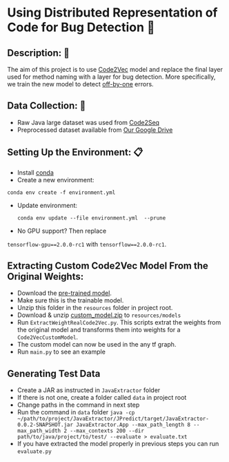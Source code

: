# Using Distributed Representation of Code for Bug Detection :blue_book:

## Description: :newspaper:
The aim of this project is to use [Code2Vec](www.code2vec.org) model and replace the final layer used for method naming 
with a layer for bug detection. More specifically, we train the new model to detect 
[off-by-one](https://en.wikipedia.org/wiki/Off-by-one_error) errors. 

## Data Collection: :floppy_disk:
* Raw Java large dataset was used from [Code2Seq](https://github.com/tech-srl/code2seq#datasets)  
* Preprocessed dataset available from [Our Google Drive](https://drive.google.com/open?id=1-Ko1ggxP7FIG_VAnDZvkU7iYRviWs25i)

## Setting Up the Environment: :clipboard:
* Install [conda](https://docs.conda.io/projects/conda/en/latest/user-guide/install/)
* Create a new environment:  

 `conda env create -f environment.yml`
* Update environment:  

  `conda env update --file environment.yml  --prune`
* No GPU support? Then replace   

`tensorflow-gpu==2.0.0-rc1` with `tensorflow==2.0.0-rc1`.
  
## Extracting Custom Code2Vec Model From the Original Weights:
* Download the [pre-trained model](`https://s3.amazonaws.com/code2vec/model/java14m_model_trainable.tar.gz`).
* Make sure this is the trainable model. 
* Unzip this folder in the `resources` folder in project root.
* Download & unzip [custom_model.zip](https://drive.google.com/drive/folders/1HMOsX_Kkk3kYZETyHL5VxsubLfbT4RzH) to `resources/models`
* Run `ExtractWeightRealCode2Vec.py`. This scripts extrat the weights from the original model 
and transforms them into weights for a `Code2VecCustomModel`.
* The custom model can now be used in the any tf graph. 
* Run `main.py` to see an example


## Generating Test Data
* Create a JAR as instructed in `JavaExtractor` folder
* If there is not one, create a folder called `data` in project root
* Change paths in the command in next step
* Run the command in `data` folder `java -cp ~/path/to/project/JavaExtractor/JPredict/target/JavaExtractor-0.0.2-SNAPSHOT.jar JavaExtractor.App --max_path_length 8 --max_path_width 2 --max_contexts 200 --dir path/to/java/project/to/test/ --evaluate > evaluate.txt`
* If you have extracted the model properly in previous steps you can run `evaluate.py`

<!---
##Setting up the original code2vec project.
Run the following commands (best done in a venv):
```
git clone https://github.com/tech-srl/code2vec
cd code2vec

pip install -r requirements.txt
```
Make sure you have the correct TensorFlow version as specified in the `requirements.txt` file. As newer version do not work.


Now you have to download a pretrained model and extract it into `/code2vec/models`. Beaware this must be the trainable model.
On linux this can be done using:
```
wget https://s3.amazonaws.com/code2vec/model/java14m_model_trainable.tar.gz
tar -xvzf java14m_model_trainable.tar
```

And finally you can run the model using:
`python code2vec.py --load models/java14m_trainable/saved_model_iter8 --predict`
-->

